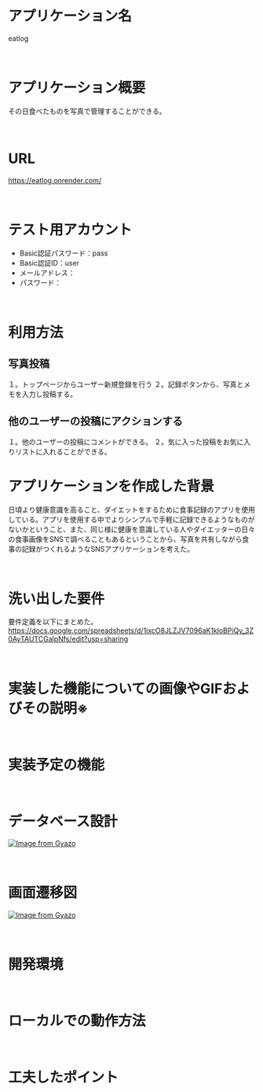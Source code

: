 # アプリケーション名
eatlog

<br>

# アプリケーション概要
その日食べたものを写真で管理することができる。

<br>

# URL
https://eatlog.onrender.com/

<br>

# テスト用アカウント
* Basic認証パスワード：pass
* Basic認証ID：user
* メールアドレス：
* パスワード：

<br>

# 利用方法
## 写真投稿
１。トップページからユーザー新規登録を行う
２。記録ボタンから、写真とメモを入力し投稿する。

## 他のユーザーの投稿にアクションする
１。他のユーザーの投稿にコメントができる。
２。気に入った投稿をお気に入りリストに入れることができる。

# アプリケーションを作成した背景
日頃より健康意識を高ること、ダイエットをするために食事記録のアプリを使用している。アプリを使用する中でよりシンプルで手軽に記録できるようなものがないかということ、また、同じ様に健康を意識している人やダイエッターの日々の食事画像をSNSで調べることもあるということから、写真を共有しながら食事の記録がつくれるようなSNSアプリケーションを考えた。

<br>

# 洗い出した要件
要件定義を以下にまとめた。
https://docs.google.com/spreadsheets/d/1ixcO8JLZJV7096aK1kloBPiQy_3Z0AyTAUTCGalpNfs/edit?usp=sharing

<br>

# 実装した機能についての画像やGIFおよびその説明※
<!-- ※実装後記載
実装した機能について、それぞれどのような特徴があるのかを列挙する形で記載。画像はGyazoで、GIFはGyazoGIFで撮影すること。 -->

<br>

# 実装予定の機能
<!-- ※実装後記載
洗い出した要件の中から、今後実装予定の機能がある場合は、その機能を記載。 -->

<br>

# データベース設計
[![Image from Gyazo](https://i.gyazo.com/6c6038fa2052b63f39bb10285621f3af.png)](https://gyazo.com/6c6038fa2052b63f39bb10285621f3af)

<br>

# 画面遷移図
[![Image from Gyazo](https://i.gyazo.com/e8ab12455151d1be3c7ca59be58ff2dc.png)](https://gyazo.com/e8ab12455151d1be3c7ca59be58ff2dc)

<br>

# 開発環境
<!-- ※実装後記載
使用した言語・サービスを記載。 -->

<br>

# ローカルでの動作方法
<!-- ※実装後記載
git cloneしてから、ローカルで動作をさせるまでに必要なコマンドを記載。 -->

<br>

# 工夫したポイント
<!-- ※実装後記載
制作背景・使用技術・開発方法・タスク管理など、企業へＰＲしたい事柄を記載。
改善点	より改善するとしたらどこか、それはどのようにしてやるのか。
制作時間	アプリケーションを制作するのにかけた時間。 -->